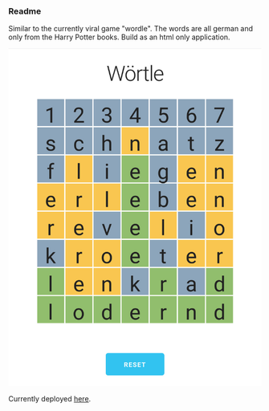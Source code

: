 ### Readme
Similar to the currently viral game "wordle". The words are all german and only from the Harry Potter books. 
Build as an html only application.

![Screenshot](https://github.com/lhrb/woertle/blob/main/resources/screenshot.jpg)

Currently deployed [here](http://46.101.208.111/).





